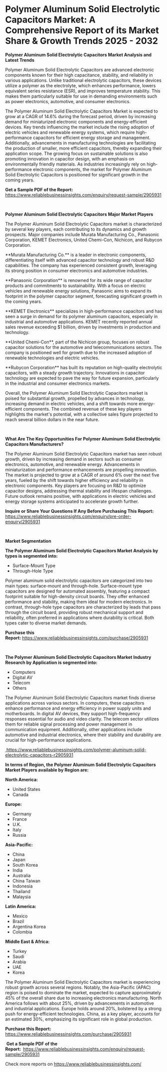 <p><h1>Polymer Aluminum Solid Electrolytic Capacitors Market: A Comprehensive Report of its Market Share & Growth Trends 2025 - 2032</h1></p><p><strong>Polymer Aluminum Solid Electrolytic Capacitors Market Analysis and Latest Trends</strong></p>
<p><p>Polymer Aluminum Solid Electrolytic Capacitors are advanced electronic components known for their high capacitance, stability, and reliability in various applications. Unlike traditional electrolytic capacitors, these devices utilize a polymer as the electrolyte, which enhances performance, lowers equivalent series resistance (ESR), and improves temperature stability. This makes them particularly suitable for use in demanding environments such as power electronics, automotive, and consumer electronics.</p><p>The Polymer Aluminum Solid Electrolytic Capacitors Market is expected to grow at a CAGR of 14.6% during the forecast period, driven by increasing demand for miniaturized electronic components and energy-efficient devices. Key trends influencing the market include the rising adoption of electric vehicles and renewable energy systems, which require high-performance capacitors for efficient energy storage and management. Additionally, advancements in manufacturing technologies are facilitating the production of smaller, more efficient capacitors, thereby expanding their application scope. The growing focus on sustainable solutions is also promoting innovation in capacitor design, with an emphasis on environmentally friendly materials. As industries increasingly rely on high-performance electronic components, the market for Polymer Aluminum Solid Electrolytic Capacitors is positioned for significant growth in the coming years.</p></p>
<p><strong>Get a Sample PDF of the Report:&nbsp;</strong> <a href="https://www.reliablebusinessinsights.com/enquiry/request-sample/2905931?utm_campaign=3062&utm_medium=2&utm_source=Github&utm_content=ia&utm_term=12032025&utm_id=polymer-aluminum-solid-electrolytic-capacitors">https://www.reliablebusinessinsights.com/enquiry/request-sample/2905931</a></p>
<p>&nbsp;</p>
<p><strong>Polymer Aluminum Solid Electrolytic Capacitors Major Market Players</strong></p>
<p><p>The Polymer Aluminum Solid Electrolytic Capacitors market is characterized by several key players, each contributing to its dynamics and growth prospects. Major companies include Murata Manufacturing Co., Panasonic Corporation, KEMET Electronics, United Chemi-Con, Nichicon, and Rubycon Corporation.</p><p>**Murata Manufacturing Co.** is a leader in electronic components, differentiating itself with advanced capacitor technology and robust R&D capabilities. The company has experienced consistent growth, leveraging its strong position in consumer electronics and automotive industries.</p><p>**Panasonic Corporation** is renowned for its wide range of capacitor products and commitments to sustainability. With a focus on electric vehicles and renewable energy solutions, Panasonic aims to expand its footprint in the polymer capacitor segment, forecasting significant growth in the coming years.</p><p>**KEMET Electronics** specializes in high-performance capacitors and has seen a surge in demand for its polymer aluminum capacitors, especially in industrial and automotive applications. KEMET recently reported annual sales revenue exceeding $1 billion, driven by investments in production and technology.</p><p>**United Chemi-Con**, part of the Nichicon group, focuses on robust capacitor solutions for the automotive and telecommunications sectors. The company is positioned well for growth due to the increased adoption of renewable technologies and electric vehicles.</p><p>**Rubycon Corporation** has built its reputation on high-quality electrolytic capacitors, with a steady growth trajectory. Innovations in capacitor technology are expected to pave the way for future expansion, particularly in the industrial and consumer electronics markets.</p><p>Overall, the Polymer Aluminum Solid Electrolytic Capacitors market is poised for substantial growth, propelled by advances in technology, increasing demand in electric vehicles, and a shift towards more energy-efficient components. The combined revenue of these key players highlights the market's potential, with a collective sales figure projected to reach several billion dollars in the near future.</p></p>
<p>&nbsp;</p>
<p><strong>What Are The Key Opportunities For Polymer Aluminum Solid Electrolytic Capacitors Manufacturers?</strong></p>
<p><p>The Polymer Aluminum Solid Electrolytic Capacitors market has seen robust growth, driven by increasing demand in sectors such as consumer electronics, automotive, and renewable energy. Advancements in miniaturization and performance enhancements are propelling innovation. The market is projected to grow at a CAGR of around 6% over the next five years, fueled by the shift towards higher efficiency and reliability in electronic components. Key players are focusing on R&D to optimize capacitor designs, addressing thermal stability and lifespan challenges. Future outlook remains positive, with applications in electric vehicles and energy storage systems anticipated to accelerate growth further.</p></p>
<p><strong>Inquire or Share Your Questions If Any Before Purchasing This Report:</strong> <a href="https://www.reliablebusinessinsights.com/enquiry/pre-order-enquiry/2905931?utm_campaign=3062&utm_medium=2&utm_source=Github&utm_content=ia&utm_term=12032025&utm_id=polymer-aluminum-solid-electrolytic-capacitors">https://www.reliablebusinessinsights.com/enquiry/pre-order-enquiry/2905931</a></p>
<p>&nbsp;</p>
<p><strong>Market Segmentation</strong></p>
<p><strong>The Polymer Aluminum Solid Electrolytic Capacitors Market Analysis by types is segmented into:</strong></p>
<p><ul><li>Surface-Mount Type</li><li>Through-Hole Type</li></ul></p>
<p><p>Polymer aluminum solid electrolytic capacitors are categorized into two main types: surface-mount and through-hole. Surface-mount type capacitors are designed for automated assembly, featuring a compact footprint suitable for high-density circuit boards. They offer enhanced performance and stability, making them ideal for modern electronics. In contrast, through-hole type capacitors are characterized by leads that pass through the circuit board, providing robust mechanical support and reliability, often preferred in applications where durability is critical. Both types cater to diverse market demands.</p></p>
<p><strong>Purchase this Report:&nbsp;</strong><a href="https://www.reliablebusinessinsights.com/purchase/2905931?utm_campaign=3062&utm_medium=2&utm_source=Github&utm_content=ia&utm_term=12032025&utm_id=polymer-aluminum-solid-electrolytic-capacitors">https://www.reliablebusinessinsights.com/purchase/2905931</a></p>
<p>&nbsp;</p>
<p><strong>The Polymer Aluminum Solid Electrolytic Capacitors Market Industry Research by Application is segmented into:</strong></p>
<p><ul><li>Computers</li><li>Digital AV</li><li>Telecom</li><li>Others</li></ul></p>
<p><p>The Polymer Aluminum Solid Electrolytic Capacitors market finds diverse applications across various sectors. In computers, these capacitors enhance performance and energy efficiency in power supply units and motherboards. In digital AV devices, they support high-frequency responses essential for audio and video clarity. The telecom sector utilizes them for reliable signal processing and power management in communication equipment. Additionally, other applications include automotive and industrial electronics, where their stability and durability are crucial for high-performance applications.</p></p>
<p><a href="https://www.reliablebusinessinsights.com/polymer-aluminum-solid-electrolytic-capacitors-r2905931?utm_campaign=3062&utm_medium=2&utm_source=Github&utm_content=ia&utm_term=12032025&utm_id=polymer-aluminum-solid-electrolytic-capacitors">&nbsp;https://www.reliablebusinessinsights.com/polymer-aluminum-solid-electrolytic-capacitors-r2905931</a></p>
<p><strong>In terms of Region, the Polymer Aluminum Solid Electrolytic Capacitors Market Players available by Region are:</strong></p>
<p>
    <p> <strong> North America: </strong>
        <ul>
            <li>United States</li>
            <li>Canada</li>
        </ul>
        </p> 
    <p> <strong> Europe: </strong>
        <ul>
            <li>Germany</li>
            <li>France</li>
            <li>U.K.</li>
            <li>Italy</li>
            <li>Russia</li>
        </ul>
        </p> 
    <p> <strong> Asia-Pacific: </strong>
        <ul>
            <li>China</li>
            <li>Japan</li>
            <li>South Korea</li>
            <li>India</li>
            <li>Australia</li>
            <li>China Taiwan</li>
            <li>Indonesia</li>
            <li>Thailand</li>
            <li>Malaysia</li>
        </ul>
        </p> 
    <p> <strong> Latin America: </strong>
        <ul>
            <li>Mexico</li>
            <li>Brazil</li>
            <li>Argentina Korea</li>
            <li>Colombia</li>
        </ul>
        </p> 
    <p> <strong> Middle East & Africa: </strong>
        <ul>
            <li>Turkey</li>
            <li>Saudi</li>
            <li>Arabia</li>
            <li>UAE</li>
            <li>Korea</li>
        </ul>
    </p>
    </p>
<p><p>The Polymer Aluminum Solid Electrolytic Capacitors market is experiencing robust growth across several regions. Notably, the Asia-Pacific (APAC) region is poised to dominate the market, expected to capture approximately 45% of the overall share due to increasing electronics manufacturing. North America follows with about 25%, driven by advancements in automotive and industrial applications. Europe holds around 20%, bolstered by a strong push for energy-efficient technologies. China, as a key player, accounts for an estimated 30%, emphasizing its significant role in global production.</p></p>
<p><strong>Purchase this Report: </strong><a href="https://www.reliablebusinessinsights.com/purchase/2905931?utm_campaign=3062&utm_medium=2&utm_source=Github&utm_content=ia&utm_term=12032025&utm_id=polymer-aluminum-solid-electrolytic-capacitors">https://www.reliablebusinessinsights.com/purchase/2905931</a></p>
<p>&nbsp;<strong>Get a Sample PDF of the Report:&nbsp;&nbsp;</strong><a href="https://www.reliablebusinessinsights.com/enquiry/request-sample/2905931?utm_campaign=3062&utm_medium=2&utm_source=Github&utm_content=ia&utm_term=12032025&utm_id=polymer-aluminum-solid-electrolytic-capacitors">https://www.reliablebusinessinsights.com/enquiry/request-sample/2905931</a></p>
<p><strong></strong></p>
<p>Check more reports on <a href="https://www.reliablebusinessinsights.com/?utm_campaign=3062&utm_medium=2&utm_source=Github&utm_content=ia&utm_term=12032025&utm_id=polymer-aluminum-solid-electrolytic-capacitors">https://www.reliablebusinessinsights.com/</a></p>